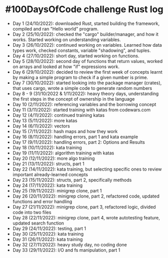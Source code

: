 # #100DaysOfCode challenge Rust log

* Day 1 (24/10/2022): downloaded Rust, started building the framework, compiled and ran "Hello world" program.
* Day 2 (25/10/2022): checked the "cargo" builder/manager, and how it works. Started working on understanding variables.
* Day 3 (26/10/2022): continued working on variables. Learned how data types work, checked constants, variable "shadowing", and tuples.
* Day 4 (27/10/2022): short day, started working on functions.
* Day 5 (28/10/2022): second day of functions that return values, worked on arrays and looked at how "if" expressions work.
* Day 6 (29/10/2022): decided to review the first week of concepts learnt by making a simple program to check if a given number is prime.
* Day 7 (30/10/2022): started looking into the package manager (crates), that uses cargo, wrote a simple code to generate random numbers
* Day 8 - 9 (31/10/2022 & 1/11/2022): heavy theory days, understanding the first steps in the concept of ownership in the language
* Day 10 (2/11/2022): referencing variables and the borrowing concept
* Day 11 (3/11/2022): started training with katas from codewars.com
* Day 12 (4/11/2022): continued training katas
* Day 13 (5/11/2022): more katas
* Day 14 (6/11/2022): vectors
* Day 15 (7/11/2022): hash maps and how they work
* Day 16 (8/11/2022): handling errors, part 1 and kata example
* Day 17 (9/11/2022): handling errors, part 2: Options and Results
* Day 18 (10/11/2022): kata training
* Day 19 (11/11/2022): algorithm training with katas
* Day 20 (12/11/2022): more algo training
* Day 21 (13/11/2022): structs, part 1
* Day 22 (14/11/2022): kata training, but selecting specific ones to review important already-learned concepts
* Day 23 (15/11/2022): structs, part 2, specifically methods
* Day 24 (17/11/2022): kata training
* Day 25 (19/11/2022): minigrep clone, part 1
* Day 26 (20/11/2022): minigrep clone, part 2, refactored code, updated functions and error handling
* Day 27 (21/11/2022): minigrep clone, part 3, refactored logic, divided code into two files
* Day 28 (22/11/2022): minigrep clone, part 4, wrote autotesting feature, updated search function
* Day 29 (24/11/2022): testing, part 1
* Day 30 (25/11/2022): kata training
* Day 31 (26/11/2022): kata training
* Day 32 (27/11/2022): heavy study day, no coding done
* Day 33 (29/11/2022): I/O and fs manipulation, part 1
